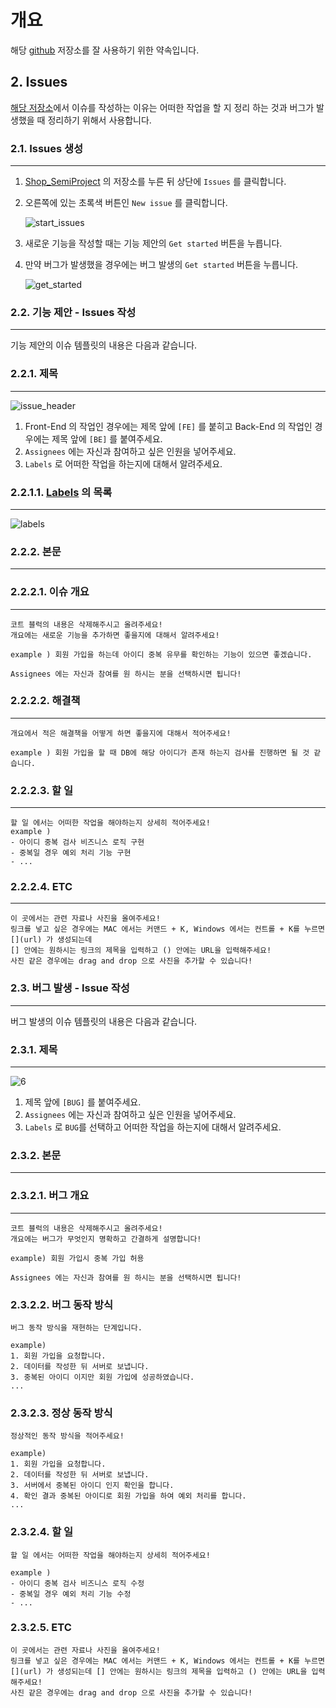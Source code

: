 # 개요

해당 [github](https://github.com/MultiProject23/Shop_SemiProject) 저장소를 잘 사용하기 위한 약속입니다.

## 2. Issues

[해당 저장소](https://github.com/MultiProject23/Shop_SemiProject)에서 이슈를 작성하는 이유는 어떠한 작업을 할 지 정리 하는 것과 버그가 발생했을 때 정리하기 위해서 사용합니다.</br>

### 2.1. Issues 생성

---

1. [Shop_SemiProject](https://github.com/MultiProject23/Shop_SemiProject) 의 저장소를 누른 뒤 상단에 `Issues` 를 클릭합니다.
2. 오른쪽에 있는 초록색 버튼인 `New issue` 를 클릭합니다.

   ![start_issues](https://user-images.githubusercontent.com/74192619/228486865-fcb1ef40-6af2-4927-a168-97ce5a9dcadd.jpeg)

3. 새로운 기능을 작성할 때는 기능 제안의 `Get started` 버튼을 누릅니다.
4. 만약 버그가 발생했을 경우에는 버그 발생의 `Get started` 버튼을 누릅니다.

   ![get_started](https://user-images.githubusercontent.com/74192619/228486587-bd66062b-4fa9-4063-906e-65895bf2723b.jpeg)

### 2.2. 기능 제안 - Issues 작성

---

기능 제안의 이슈 템플릿의 내용은 다음과 같습니다.

### 2.2.1. 제목

---

![issue_header](https://user-images.githubusercontent.com/74192619/228488315-db901f6c-fd13-41a6-b286-4662a0d0ed4a.jpeg)

1. Front-End 의 작업인 경우에는 제목 앞에 `[FE]` 를 붙히고 Back-End 의 작업인 경우에는 제목 앞에 `[BE]` 를 붙여주세요.
2. `Assignees` 에는 자신과 참여하고 싶은 인원을 넣어주세요.
3. `Labels` 로 어떠한 작업을 하는지에 대해서 알려주세요.

### 2.2.1.1. [Labels](https://github.com/MultiProject23/Shop_SemiProject/labels) 의 목록

---

![labels](https://user-images.githubusercontent.com/74192619/228489828-b95f62f1-a779-47dc-b931-7edbb358ef92.png)

### 2.2.2. 본문

---

### 2.2.2.1. 이슈 개요

---

```text
코트 블럭의 내용은 삭제해주시고 올려주세요!
개요에는 새로운 기능을 추가하면 좋을지에 대해서 알려주세요!

example ) 회원 가입을 하는데 아이디 중복 유무를 확인하는 기능이 있으면 좋겠습니다.

Assignees 에는 자신과 참여를 원 하시는 분을 선택하시면 됩니다!
```

### 2.2.2.2. 해결책

---

```text
개요에서 적은 해결책을 어떻게 하면 좋을지에 대해서 적어주세요!

example ) 회원 가입을 할 때 DB에 해당 아이디가 존재 하는지 검사를 진행하면 될 것 같습니다.
```

### 2.2.2.3. 할 일

---

```text
할 일 에서는 어떠한 작업을 해야하는지 상세히 적어주세요!
example )
- 아이디 중복 검사 비즈니스 로직 구현
- 중복일 경우 예외 처리 기능 구현
- ...
```

### 2.2.2.4. ETC

---

```text
이 곳에서는 관련 자료나 사진을 올여주세요!
링크를 넣고 싶은 경우에는 MAC 에서는 커맨드 + K, Windows 에서는 컨트롤 + K를 누르면 [](url) 가 생성되는데
[] 안에는 원하시는 링크의 제목을 입력하고 () 안에는 URL을 입력해주세요!
사진 같은 경우에는 drag and drop 으로 사진을 추가할 수 있습니다!
```

### 2.3. 버그 발생 - Issue 작성

---

버그 발생의 이슈 템플릿의 내용은 다음과 같습니다.

### 2.3.1. 제목

---

![6](https://user-images.githubusercontent.com/74192619/228492983-92407be0-d799-4f2d-a948-80cca7126cc8.jpeg)

1. 제목 앞에 `[BUG]` 를 붙여주세요.
2. `Assignees` 에는 자신과 참여하고 싶은 인원을 넣어주세요.
3. `Labels` 로 `BUG`를 선택하고 어떠한 작업을 하는지에 대해서 알려주세요.

### 2.3.2. 본문

---

### 2.3.2.1. 버그 개요

---

```text
코트 블럭의 내용은 삭제해주시고 올려주세요!
개요에는 버그가 무엇인지 명확하고 간결하게 설명합니다!

example) 회원 가입시 중복 가입 허용

Assignees 에는 자신과 참여를 원 하시는 분을 선택하시면 됩니다!
```

### 2.3.2.2. 버그 동작 방식

```text
버그 동작 방식을 재현하는 단계입니다.

example)
1. 회원 가입을 요청합니다.
2. 데이터를 작성한 뒤 서버로 보냅니다.
3. 중복된 아이디 이지만 회원 가입에 성공하였습니다.
...
```

### 2.3.2.3. 정상 동작 방식

```text
정상적인 동작 방식을 적어주세요!

example)
1. 회원 가입을 요청합니다.
2. 데이터를 작성한 뒤 서버로 보냅니다.
3. 서버에서 중복된 아이디 인지 확인을 합니다.
4. 확인 결과 중복된 아이디로 회원 가입을 하여 예외 처리를 합니다.
...
```

### 2.3.2.4. 할 일

```text
할 일 에서는 어떠한 작업을 해야하는지 상세히 적어주세요!

example )
- 아이디 중복 검사 비즈니스 로직 수정
- 중복일 경우 예외 처리 기능 수정
- ...
```

### 2.3.2.5. ETC

```text
이 곳에서는 관련 자료나 사진을 올여주세요!
링크를 넣고 싶은 경우에는 MAC 에서는 커맨드 + K, Windows 에서는 컨트롤 + K를 누르면
[](url) 가 생성되는데 [] 안에는 원하시는 링크의 제목을 입력하고 () 안에는 URL을 입력해주세요!
사진 같은 경우에는 drag and drop 으로 사진을 추가할 수 있습니다!
```
